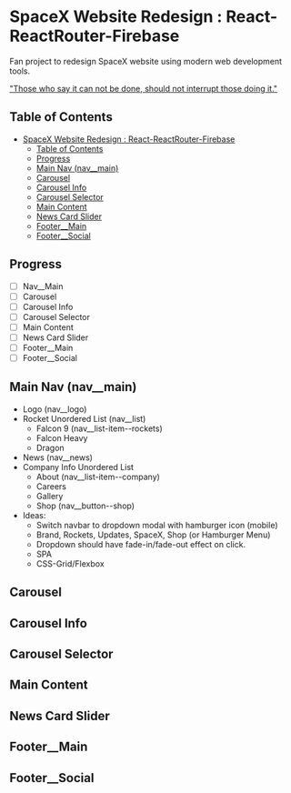 # SpaceX Website Redesign : React-ReactRouter-Firebase

Fan project to redesign SpaceX website using modern web development tools.

["Those who say it can not be done, should not interrupt those doing it."](https://twitter.com/IvankaTrump/status/1006160823360872448?ref_src=twsrc%5Etfw&ref_url=https%3A%2F%2Fabcnews.go.com%2FUS%2Fivanka-trumps-chinese-proverb-chinese-proverb-experts%2Fstory%3Fid%3D55860647)

## Table of Contents

<!-- TOC -->

- [SpaceX Website Redesign : React-ReactRouter-Firebase](#spacex-website-redesign--react-reactrouter-firebase)
  - [Table of Contents](#table-of-contents)
  - [Progress](#progress)
  - [Main Nav (nav__main)](#main-nav-nav__main)
  - [Carousel](#carousel)
  - [Carousel Info](#carousel-info)
  - [Carousel Selector](#carousel-selector)
  - [Main Content](#main-content)
  - [News Card Slider](#news-card-slider)
  - [Footer__Main](#footer__main)
  - [Footer__Social](#footer__social)

<!-- /TOC -->

## Progress

- [ ] Nav__Main
- [ ] Carousel
- [ ] Carousel Info
- [ ] Carousel Selector
- [ ] Main Content
- [ ] News Card Slider
- [ ] Footer__Main
- [ ] Footer__Social

## Main Nav (nav__main)

- Logo (nav__logo)
- Rocket Unordered List (nav__list)
  - Falcon 9 (nav__list-item--rockets)
  - Falcon Heavy
  - Dragon
- News (nav__news)
- Company Info Unordered List
  - About (nav__list-item--company)
  - Careers
  - Gallery
  - Shop (nav__button--shop)
- Ideas:
  - Switch navbar to dropdown modal with hamburger icon (mobile)
  - Brand, Rockets, Updates, SpaceX, Shop (or Hamburger Menu)
  - Dropdown should have fade-in/fade-out effect on click.
  - SPA
  - CSS-Grid/Flexbox

## Carousel

## Carousel Info

## Carousel Selector

## Main Content

## News Card Slider

## Footer__Main

## Footer__Social